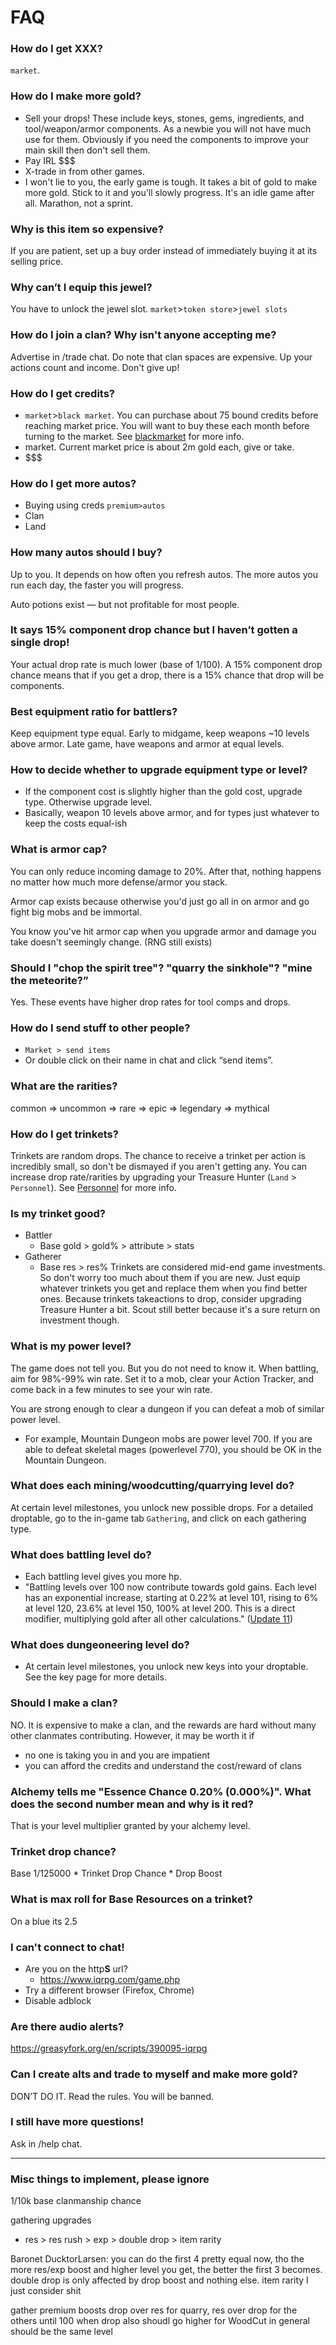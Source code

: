 # FAQ

### How do I get XXX?

`market`.

### How do I make more gold?

- Sell your drops! These include keys, stones, gems, ingredients, and tool/weapon/armor components. As a newbie you will not have much use for them. Obviously if you need the components to improve your main skill then don't sell them.
- Pay IRL $$$
- X-trade in from other games.
- I won't lie to you, the early game is tough. It takes a bit of gold to make more gold. Stick to it and you'll slowly progress. It's an idle game after all. Marathon, not a sprint.

### Why is this item so expensive?

If you are patient, set up a buy order instead of immediately buying it at its selling price.

### Why can’t I equip this jewel?

You have to unlock the jewel slot. `market`>`token store`>`jewel slots`

### How do I join a clan? Why isn't anyone accepting me?

Advertise in /trade chat. Do note that clan spaces are expensive. Up your actions count and income. Don't give up!

### How do I get credits?

- `market`>`black market`. You can purchase about 75 bound credits before reaching market price. You will want to buy these each month before turning to the market. See [blackmarket](market/blackmarket.md) for more info.
- market. Current market price is about 2m gold each, give or take.
- \$$$

### How do I get more autos?

- Buying using creds `premium>autos`
- Clan
- Land

### How many autos should I buy?

Up to you. It depends on how often you refresh autos. The more autos you run each day, the faster you will progress.

Auto potions exist — but not profitable for most people.

### It says 15% component drop chance but I haven’t gotten a single drop!

Your actual drop rate is much lower (base of 1/100). A 15% component drop chance means that if you get a drop, there is a 15% chance that drop will be components.

### Best equipment ratio for battlers?

Keep equipment type equal. Early to midgame, keep weapons ~10 levels above armor. Late game, have weapons and armor at equal levels.

### How to decide whether to upgrade equipment type or level?

- If the component cost is slightly higher than the gold cost, upgrade type. Otherwise upgrade level.
- Basically, weapon 10 levels above armor, and for types just whatever to keep the costs equal-ish

### What is armor cap?

You can only reduce incoming damage to 20%. After that, nothing happens no matter how much more defense/armor you stack.

Armor cap exists because otherwise you'd just go all in on armor and go fight big mobs and be immortal.

You know you've hit armor cap when you upgrade armor and damage you take doesn't seemingly change. (RNG still exists)

### Should I "chop the spirit tree"? "quarry the sinkhole"? "mine the meteorite?”

Yes. These events have higher drop rates for tool comps and drops.

### How do I send stuff to other people?

- `Market > send items`
- Or double click on their name in chat and click “send items”.

### What are the rarities?

common ⇒ uncommon ⇒ rare ⇒ epic ⇒ legendary ⇒ mythical

### How do I get trinkets?

Trinkets are random drops. The chance to receive a trinket per action is incredibly small, so don't be dismayed if you aren't getting any. You can increase drop rate/rarities by upgrading your Treasure Hunter (`Land` > `Personnel`). See [Personnel](land/personnel.md) for more info.

### Is my trinket good?

- Battler
    - Base gold > gold% > attribute > stats
- Gatherer
    - Base res > res%
Trinkets are considered mid-end game investments. So don't worry too much about them if you are new. Just equip whatever trinkets you get and replace them when you find better ones. Because trinkets takeactions to drop, consider upgrading Treasure Hunter a bit. Scout still better because it's a sure return on investment though.

### What is my power level?

The game does not tell you. But you do not need to know it. When battling, aim for 98%-99% win rate. Set it to a mob, clear your Action Tracker, and come back in a few minutes to see your win rate.

You are strong enough to clear a dungeon if you can defeat a mob of similar power level.

- For example, Mountain Dungeon mobs are power level 700. If you are able to defeat skeletal mages (powerlevel 770), you should be OK in the Mountain Dungeon.

### What does each mining/woodcutting/quarrying level do?

At certain level milestones, you unlock new possible drops. For a detailed droptable, go to the in-game tab `Gathering`, and click on each gathering type.

### What does battling level do?

- Each battling level gives you more hp.
- "Battling levels over 100 now contribute towards gold gains. Each level has an exponential increase, starting at 0.22% at level 101, rising to 6% at level 120, 23.6% at level 150, 100% at level 200. This is a direct modifier, multiplying gold after all other calculations." ([Update 11](patches/patch11.md))

### What does dungeoneering level do?

- At certain level milestones, you unlock new keys into your droptable. See the key page for more details.

### Should I make a clan?

NO. It is expensive to make a clan, and the rewards are hard without many other clanmates contributing. However, it may be worth it if

- no one is taking you in and you are impatient
- you can afford the credits and understand the cost/reward of clans

### Alchemy tells me "Essence Chance 0.20% (0.000%)". What does the second number mean and why is it red?

That is your level multiplier granted by your alchemy level.

### Trinket drop chance?

Base 1/125000 * Trinket Drop Chance * Drop Boost

### What is max roll for Base Resources on a trinket?

On a blue its 2.5

### I can't connect to chat!

- Are you on the http**S** url?
    - <https://www.iqrpg.com/game.php>
- Try a different browser (Firefox, Chrome)
- Disable adblock

### Are there audio alerts?

<https://greasyfork.org/en/scripts/390095-iqrpg>

### Can I create alts and trade to myself and make more gold?

DON’T DO IT. Read the rules. You will be banned.

### I still have more questions!

Ask in /help chat.

***

### Misc things to implement, please ignore

1/10k base clanmanship chance

gathering upgrades
 - res > res rush > exp > double drop > item rarity

Baronet DucktorLarsen: you can do the first 4 pretty equal now, tho the more res/exp boost and higher level you get, the better the first 3 becomes. double drop is only affected by drop boost and nothing else. item rarity I just consider shit

gather premium boosts
drop over res for quarry, res over drop for the others
until 100 when drop also shoudl go higher for WoodCut
in general should be the same level